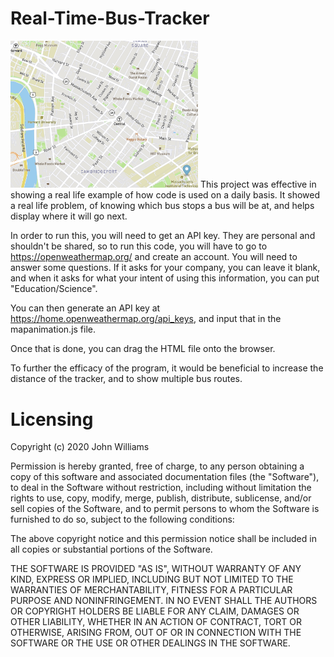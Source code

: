 # Real-Time-Bus-Tracker
<img src="bus tracker.PNG" width='300'/>
This project was effective in showing a real life example of how code is used on a daily basis. It showed a real life problem, of knowing which bus stops a bus will be at, and helps display where it will go next.

In order to run this, you will need to get an API key. They are personal and shouldn't be shared, so to run this code, you will have to go to https://openweathermap.org/ and create an account. You will need to answer some questions. If it asks for your company, you can leave it blank, and when it asks for what your intent of using this information, you can put "Education/Science".

You can then generate an API key at https://home.openweathermap.org/api_keys, and input that in the mapanimation.js file. 

Once that is done, you can drag the HTML file onto the browser.

To further the efficacy of the program, it would be beneficial to increase the distance of the tracker, and to show multiple bus routes.

# Licensing
Copyright (c) 2020 John Williams

Permission is hereby granted, free of charge, to any person obtaining a copy of this software and associated documentation files (the "Software"), to deal in the Software without restriction, including without limitation the rights to use, copy, modify, merge, publish, distribute, sublicense, and/or sell copies of the Software, and to permit persons to whom the Software is furnished to do so, subject to the following conditions:

The above copyright notice and this permission notice shall be included in all copies or substantial portions of the Software.

THE SOFTWARE IS PROVIDED "AS IS", WITHOUT WARRANTY OF ANY KIND, EXPRESS OR IMPLIED, INCLUDING BUT NOT LIMITED TO THE WARRANTIES OF MERCHANTABILITY, FITNESS FOR A PARTICULAR PURPOSE AND NONINFRINGEMENT. IN NO EVENT SHALL THE AUTHORS OR COPYRIGHT HOLDERS BE LIABLE FOR ANY CLAIM, DAMAGES OR OTHER LIABILITY, WHETHER IN AN ACTION OF CONTRACT, TORT OR OTHERWISE, ARISING FROM, OUT OF OR IN CONNECTION WITH THE SOFTWARE OR THE USE OR OTHER DEALINGS IN THE SOFTWARE.
